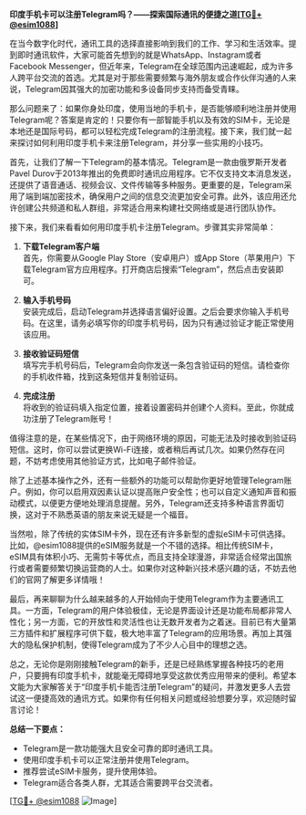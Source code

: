 **印度手机卡可以注册Telegram吗？——探索国际通讯的便捷之道[[TG💪+ @esim1088](https://t.me/s/esim1088)]**

在当今数字化时代，通讯工具的选择直接影响到我们的工作、学习和生活效率。提到即时通讯软件，大家可能首先想到的就是WhatsApp、Instagram或者Facebook Messenger，但近年来，Telegram在全球范围内迅速崛起，成为许多人跨平台交流的首选。尤其是对于那些需要频繁与海外朋友或合作伙伴沟通的人来说，Telegram因其强大的加密功能和多设备同步支持而备受青睐。

那么问题来了：如果你身处印度，使用当地的手机卡，是否能够顺利地注册并使用Telegram呢？答案是肯定的！只要你有一部智能手机以及有效的SIM卡，无论是本地还是国际号码，都可以轻松完成Telegram的注册流程。接下来，我们就一起来探讨如何利用印度手机卡来注册Telegram，并分享一些实用的小技巧。

首先，让我们了解一下Telegram的基本情况。Telegram是一款由俄罗斯开发者Pavel Durov于2013年推出的免费即时通讯应用程序。它不仅支持文本消息发送，还提供了语音通话、视频会议、文件传输等多种服务。更重要的是，Telegram采用了端到端加密技术，确保用户之间的信息交流更加安全可靠。此外，该应用还允许创建公共频道和私人群组，非常适合用来构建社交网络或是进行团队协作。

接下来，我们来看看如何用印度手机卡注册Telegram。步骤其实非常简单：

1. **下载Telegram客户端**  
   首先，你需要从Google Play Store（安卓用户）或App Store（苹果用户）下载Telegram官方应用程序。打开商店后搜索“Telegram”，然后点击安装即可。

2. **输入手机号码**  
   安装完成后，启动Telegram并选择语言偏好设置。之后会要求你输入手机号码。在这里，请务必填写你的印度手机号码，因为只有通过验证才能正常使用该应用。

3. **接收验证码短信**  
   填写完手机号码后，Telegram会向你发送一条包含验证码的短信。请检查你的手机收件箱，找到这条短信并复制验证码。

4. **完成注册**  
   将收到的验证码填入指定位置，接着设置密码并创建个人资料。至此，你就成功注册了Telegram账号！

值得注意的是，在某些情况下，由于网络环境的原因，可能无法及时接收到验证码短信。这时，你可以尝试更换Wi-Fi连接，或者稍后再试几次。如果仍然存在问题，不妨考虑使用其他验证方式，比如电子邮件验证。

除了上述基本操作之外，还有一些额外的功能可以帮助你更好地管理Telegram账户。例如，你可以启用双因素认证以提高账户安全性；也可以自定义通知声音和振动模式，以便更方便地处理消息提醒。另外，Telegram还支持多种语言界面切换，这对于不熟悉英语的朋友来说无疑是一个福音。

当然啦，除了传统的实体SIM卡外，现在还有许多新型的虚拟eSIM卡可供选择。比如，@esim1088提供的eSIM服务就是一个不错的选择。相比传统SIM卡，eSIM具有体积小巧、无需剪卡等优点，而且支持全球漫游，非常适合经常出国旅行或者需要频繁切换运营商的人士。如果你对这种新兴技术感兴趣的话，不妨去他们的官网了解更多详情哦！

最后，再来聊聊为什么越来越多的人开始倾向于使用Telegram作为主要通讯工具。一方面，Telegram的用户体验极佳，无论是界面设计还是功能布局都非常人性化；另一方面，它的开放性和灵活性也让无数开发者为之着迷。目前已有大量第三方插件和扩展程序可供下载，极大地丰富了Telegram的应用场景。再加上其强大的隐私保护机制，使得Telegram成为了不少人心目中的理想之选。

总之，无论你是刚刚接触Telegram的新手，还是已经熟练掌握各种技巧的老用户，只要拥有印度手机卡，就能毫无障碍地享受这款优秀应用带来的便利。希望本文能为大家解答关于“印度手机卡能否注册Telegram”的疑问，并激发更多人去尝试这一便捷高效的通讯方式。如果你有任何相关问题或经验想要分享，欢迎随时留言讨论！

**总结一下要点：**
- Telegram是一款功能强大且安全可靠的即时通讯工具。
- 使用印度手机卡可以正常注册并使用Telegram。
- 推荐尝试eSIM卡服务，提升使用体验。
- Telegram适合各类人群，尤其适合需要跨平台交流者。

[[TG💪+ @esim1088](https://t.me/s/esim1088) ![Image](https://i.postimg.cc/4NQfJmqS/Snipaste-2025-05-13-00-14-12.png)]